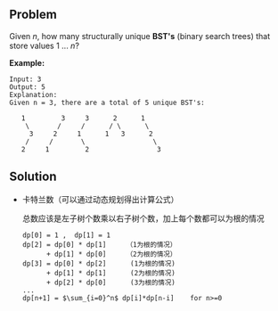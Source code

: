 ## Problem

Given *n*, how many structurally unique **BST's** (binary search trees) that store values 1 ... *n*?

**Example:**

```
Input: 3
Output: 5
Explanation:
Given n = 3, there are a total of 5 unique BST's:

   1         3     3      2      1
    \       /     /      / \      \
     3     2     1      1   3      2
    /     /       \                 \
   2     1         2                 3
```



## Solution

* 卡特兰数（可以通过动态规划得出计算公式）

  总数应该是左子树个数乘以右子树个数，加上每个数都可以为根的情况

  ```
  dp[0] = 1 ,  dp[1] = 1
  dp[2] = dp[0] * dp[1]     （1为根的情况）
        + dp[1] * dp[0]     （2为根的情况）
  dp[3] = dp[0] * dp[2]      (1为根的情况)
        + dp[1] * dp[1]      (2为根的情况)
        + dp[2] * dp[0]      (3为根的情况) 
  ...
  dp[n+1] = $\sum_{i=0}^n$ dp[i]*dp[n-i]    for n>=0
  ```

